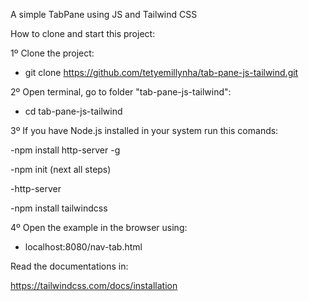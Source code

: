 A simple TabPane using JS and Tailwind CSS

How to clone and start this project:

1º Clone the project:

- git clone https://github.com/tetyemillynha/tab-pane-js-tailwind.git

2º Open terminal, go to folder "tab-pane-js-tailwind":

- cd tab-pane-js-tailwind

3º If you have Node.js installed in your system run this comands:

 -npm install http-server -g

 -npm init (next all steps)

 -http-server

 -npm install tailwindcss


4º Open the example in the browser using:

- localhost:8080/nav-tab.html


Read the documentations in:

https://tailwindcss.com/docs/installation
